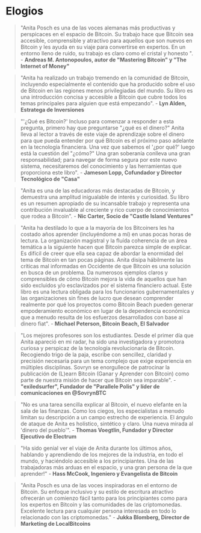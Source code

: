 # Elogios

> "Anita Posch es una de las voces alemanas más productivas y perspicaces en el espacio de Bitcoin. Su trabajo hace que Bitcoin sea accesible, comprensible y atractivo para aquellos que son nuevos en Bitcoin y les ayuda en su viaje para convertirse en expertos. En un entorno lleno de ruido, su trabajo es claro como el cristal y honesto ". - **Andreas M. Antonopoulos, autor de "Mastering Bitcoin" y "The Internet of Money"**

> "Anita ha realizado un trabajo tremendo en la comunidad de Bitcoin, incluyendo especialmente el contenido que ha producido sobre el uso de Bitcoin en las regiones menos privilegiadas del mundo. Su libro es una introducción concisa y accesible a Bitcoin que cubre todos los temas principales para alguien que está empezando". - **Lyn Alden, Estratega de Inversiones**

> "'¿Qué es Bitcoin?' Incluso para comenzar a responder a esta pregunta, primero hay que preguntarse "¿qué es el dinero?" Anita lleva al lector a través de este viaje de aprendizaje sobre el dinero para que pueda entender por qué Bitcoin es el próximo paso adelante en la tecnología financiera. Una vez que sabemos el '¿por qué?' luego está la cuestión del "¿cómo?" Una gran soberanía conlleva una gran responsabilidad; para navegar de forma segura por este nuevo sistema, necesitaremos del conocimiento y las herramientas que proporciona este libro". - **Jameson Lopp, Cofundador y Director Tecnológico de "Casa"**

> "Anita es una de las educadoras más destacadas de Bitcoin, y demuestra una amplitud inigualable de interés y curiosidad. Su libro es un resumen apropiado de su incansable trabajo y representa una contribución invaluable al creciente y rico cuerpo de conocimientos que rodea a Bitcoin". - **Nic Carter, Socio de "Castle Island Ventures"**

> "Anita ha destilado lo que a la mayoría de los Bitcoiners les ha costado años aprender (incluyéndome a mí) en unas pocas horas de lectura. La organización magistral y la fluída coherencia de un área temática a la siguiente hacen que Bitcoin parezca simple de explicar. Es difícil de creer que ella sea capaz de abordar la enormidad del tema de Bitcoin en tan pocas páginas. Anita disipa hábilmente las críticas mal informadas en Occidente de que Bitcoin es una solución en busca de un problema. Da numerosos ejemplos claros y comprensibles de cómo Bitcoin mejora la vida de aquellos que han sido excluidos y/o esclavizados por el sistema financiero actual. Este libro es una lectura obligada para los funcionarios gubernamentales y las organizaciones sin fines de lucro que desean comprender realmente por qué los proyectos como Bitcoin Beach pueden generar empoderamiento económico en lugar de la dependencia económica que a menudo resulta de los esfuerzos desarrollados con base al dinero fiat". - **Michael Peterson, Bitcoin Beach, El Salvador**

> "Los mejores profesores son los estudiantes. Desde el primer día que Anita apareció en mi radar, ha sido una investigadora y promotora curiosa y perspicaz de la tecnología revolucionaria de Bitcoin. Recogiendo trigo de la paja, escribe con sencillez, claridad y precisión necesaria para un tema complejo que exige experiencia en múltiples disciplinas. Sovryn se enorgullece de patrocinar la publicación de (L)earn Bitcoin (Ganar y Aprender con Bitcoin) como parte de nuestra misión de hacer que Bitcoin sea imparable". - **"exiledsurfer", Fundador de "Parallele Polis" y líder de comunicaciones en @SovrynBTC**

> "No es una tarea sencilla explicar al Bitcoin, el nuevo elefante en la sala de las finanzas. Como los ciegos, los especialistas a menudo limitan su descripción a un campo estrecho de experiencia. El ángulo de ataque de Anita es holístico, sintético y claro. Una nueva mirada al 'dinero del pueblo'". - **Thomas Voegtlin, Fundador y Director Ejecutivo de Electrum**

> "Ha sido genial ver el viaje de Anita durante los últimos años, hablando y aprendiendo de los mejores de la industria, en todo el mundo, y haciéndolo accesible a los principiantes. Una de las trabajadoras más arduas en el espacio, y una gran persona de la que aprender!" - **Hass McCook, Ingeniero y Evangelista de Bitcoin**

> "Anita Posch es una de las voces inspiradoras en el entorno de Bitcoin. Su enfoque inclusivo y su estilo de escritura atractivo ofrecerán un comienzo fácil tanto para los principiantes como para los expertos en Bitcoin y las comunidades de las criptomonedas. Excelente lectura para cualquier persona interesada en todo lo relacionado con las criptomonedas." - **Jukka Blomberg, Director de Marketing de LocalBitcoins**


